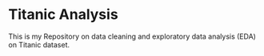 # Titanic Analysis

This is my Repository on data cleaning and exploratory data analysis (EDA) on Titanic dataset.
